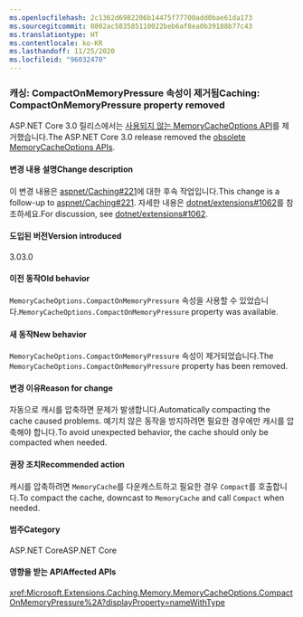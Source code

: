 ```yaml
---
ms.openlocfilehash: 2c1362d6982206b14475f77700add0bae61da173
ms.sourcegitcommit: 0802ac583585110022beb6af8ea0b39188b77c43
ms.translationtype: HT
ms.contentlocale: ko-KR
ms.lasthandoff: 11/25/2020
ms.locfileid: "96032470"
---
```

### <a name="caching-compactonmemorypressure-property-removed"></a><span data-ttu-id="04df6-101">캐싱: CompactOnMemoryPressure 속성이 제거됨</span><span class="sxs-lookup"><span data-stu-id="04df6-101">Caching: CompactOnMemoryPressure property removed</span></span>

<span data-ttu-id="04df6-102">ASP.NET Core 3.0 릴리스에서는 [사용되지 않는 MemoryCacheOptions API](https://github.com/dotnet/extensions/blob/dc5c593da7b72c82e6fe85abb91d03818f9b700c/src/Caching/Memory/src/MemoryCacheOptions.cs#L17-L18)를 제거했습니다.</span><span class="sxs-lookup"><span data-stu-id="04df6-102">The ASP.NET Core 3.0 release removed the [obsolete MemoryCacheOptions APIs](https://github.com/dotnet/extensions/blob/dc5c593da7b72c82e6fe85abb91d03818f9b700c/src/Caching/Memory/src/MemoryCacheOptions.cs#L17-L18).</span></span>

#### <a name="change-description"></a><span data-ttu-id="04df6-103">변경 내용 설명</span><span class="sxs-lookup"><span data-stu-id="04df6-103">Change description</span></span>

<span data-ttu-id="04df6-104">이 변경 내용은 [aspnet/Caching#221](https://github.com/aspnet/Caching/issues/221)에 대한 후속 작업입니다.</span><span class="sxs-lookup"><span data-stu-id="04df6-104">This change is a follow-up to [aspnet/Caching#221](https://github.com/aspnet/Caching/issues/221).</span></span> <span data-ttu-id="04df6-105">자세한 내용은 [dotnet/extensions#1062](https://github.com/dotnet/extensions/issues/1062)를 참조하세요.</span><span class="sxs-lookup"><span data-stu-id="04df6-105">For discussion, see [dotnet/extensions#1062](https://github.com/dotnet/extensions/issues/1062).</span></span>

#### <a name="version-introduced"></a><span data-ttu-id="04df6-106">도입된 버전</span><span class="sxs-lookup"><span data-stu-id="04df6-106">Version introduced</span></span>

<span data-ttu-id="04df6-107">3.0</span><span class="sxs-lookup"><span data-stu-id="04df6-107">3.0</span></span>

#### <a name="old-behavior"></a><span data-ttu-id="04df6-108">이전 동작</span><span class="sxs-lookup"><span data-stu-id="04df6-108">Old behavior</span></span>

<span data-ttu-id="04df6-109">`MemoryCacheOptions.CompactOnMemoryPressure` 속성을 사용할 수 있었습니다.</span><span class="sxs-lookup"><span data-stu-id="04df6-109">`MemoryCacheOptions.CompactOnMemoryPressure` property was available.</span></span>

#### <a name="new-behavior"></a><span data-ttu-id="04df6-110">새 동작</span><span class="sxs-lookup"><span data-stu-id="04df6-110">New behavior</span></span>

<span data-ttu-id="04df6-111">`MemoryCacheOptions.CompactOnMemoryPressure` 속성이 제거되었습니다.</span><span class="sxs-lookup"><span data-stu-id="04df6-111">The `MemoryCacheOptions.CompactOnMemoryPressure` property has been removed.</span></span>

#### <a name="reason-for-change"></a><span data-ttu-id="04df6-112">변경 이유</span><span class="sxs-lookup"><span data-stu-id="04df6-112">Reason for change</span></span>

<span data-ttu-id="04df6-113">자동으로 캐시를 압축하면 문제가 발생합니다.</span><span class="sxs-lookup"><span data-stu-id="04df6-113">Automatically compacting the cache caused problems.</span></span> <span data-ttu-id="04df6-114">예기치 않은 동작을 방지하려면 필요한 경우에만 캐시를 압축해야 합니다.</span><span class="sxs-lookup"><span data-stu-id="04df6-114">To avoid unexpected behavior, the cache should only be compacted when needed.</span></span>

#### <a name="recommended-action"></a><span data-ttu-id="04df6-115">권장 조치</span><span class="sxs-lookup"><span data-stu-id="04df6-115">Recommended action</span></span>

<span data-ttu-id="04df6-116">캐시를 압축하려면 `MemoryCache`를 다운캐스트하고 필요한 경우 `Compact`를 호출합니다.</span><span class="sxs-lookup"><span data-stu-id="04df6-116">To compact the cache, downcast to `MemoryCache` and call `Compact` when needed.</span></span>

#### <a name="category"></a><span data-ttu-id="04df6-117">범주</span><span class="sxs-lookup"><span data-stu-id="04df6-117">Category</span></span>

<span data-ttu-id="04df6-118">ASP.NET Core</span><span class="sxs-lookup"><span data-stu-id="04df6-118">ASP.NET Core</span></span>

#### <a name="affected-apis"></a><span data-ttu-id="04df6-119">영향을 받는 API</span><span class="sxs-lookup"><span data-stu-id="04df6-119">Affected APIs</span></span>

<xref:Microsoft.Extensions.Caching.Memory.MemoryCacheOptions.CompactOnMemoryPressure%2A?displayProperty=nameWithType>

<!--

#### Affected APIs

`Overload:Microsoft.Extensions.Caching.Memory.MemoryCacheOptions.CompactOnMemoryPressure`

-->
